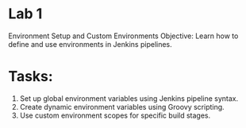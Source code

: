 # Lab 1
Environment Setup and Custom Environments
Objective: Learn how to define and use environments in Jenkins pipelines.

# Tasks:
1. Set up global environment variables using Jenkins pipeline syntax.
2. Create dynamic environment variables using Groovy scripting.
3. Use custom environment scopes for specific build stages.